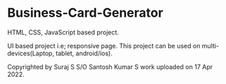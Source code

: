 # Business-Card-Generator
HTML, CSS, JavaScript based project.

UI based project i.e; responsive page.
This project can be used on multi-devices(Laptop, tablet, android/ios).

Copyrighted by Suraj S S/O Santosh Kumar S work uploaded on 17 Apr 2022.
